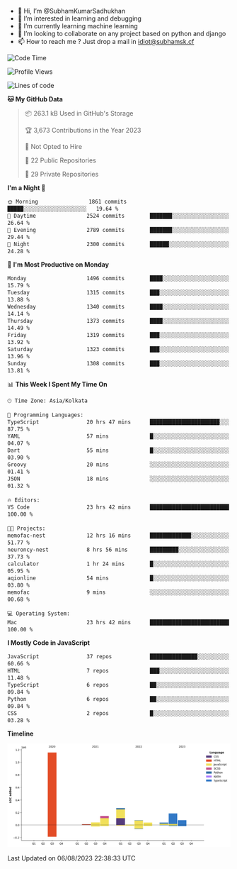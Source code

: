 - 👋 Hi, I’m @SubhamKumarSadhukhan
- 👀 I’m interested in learning and debugging
- 🌱 I’m currently learning machine learning
- 💞️ I’m looking to collaborate on any project based on python and django
- 📫 How to reach me ?
      Just drop a mail in idiot@subhamsk.cf

<!---
SubhamKumarSadhukhan/SubhamKumarSadhukhan is a ✨ special ✨ repository because its `README.md` (this file) appears on your GitHub profile.
You can click the Preview link to take a look at your changes.
--->


<!--START_SECTION:waka-->
![Code Time](http://img.shields.io/badge/Code%20Time-1%2C416%20hrs%2054%20mins-blue)

![Profile Views](http://img.shields.io/badge/Profile%20Views-10-blue)

![Lines of code](https://img.shields.io/badge/From%20Hello%20World%20I%27ve%20Written-2.0%20million%20lines%20of%20code-blue)

**🐱 My GitHub Data** 

> 📦 263.1 kB Used in GitHub's Storage 
 > 
> 🏆 3,673 Contributions in the Year 2023
 > 
> 🚫 Not Opted to Hire
 > 
> 📜 22 Public Repositories 
 > 
> 🔑 29 Private Repositories 
 > 
**I'm a Night 🦉** 

```text
🌞 Morning                1861 commits        █████░░░░░░░░░░░░░░░░░░░░   19.64 % 
🌆 Daytime                2524 commits        ███████░░░░░░░░░░░░░░░░░░   26.64 % 
🌃 Evening                2789 commits        ███████░░░░░░░░░░░░░░░░░░   29.44 % 
🌙 Night                  2300 commits        ██████░░░░░░░░░░░░░░░░░░░   24.28 % 
```
📅 **I'm Most Productive on Monday** 

```text
Monday                   1496 commits        ████░░░░░░░░░░░░░░░░░░░░░   15.79 % 
Tuesday                  1315 commits        ███░░░░░░░░░░░░░░░░░░░░░░   13.88 % 
Wednesday                1340 commits        ████░░░░░░░░░░░░░░░░░░░░░   14.14 % 
Thursday                 1373 commits        ████░░░░░░░░░░░░░░░░░░░░░   14.49 % 
Friday                   1319 commits        ███░░░░░░░░░░░░░░░░░░░░░░   13.92 % 
Saturday                 1323 commits        ███░░░░░░░░░░░░░░░░░░░░░░   13.96 % 
Sunday                   1308 commits        ███░░░░░░░░░░░░░░░░░░░░░░   13.81 % 
```


📊 **This Week I Spent My Time On** 

```text
🕑︎ Time Zone: Asia/Kolkata

💬 Programming Languages: 
TypeScript               20 hrs 47 mins      ██████████████████████░░░   87.75 % 
YAML                     57 mins             █░░░░░░░░░░░░░░░░░░░░░░░░   04.07 % 
Dart                     55 mins             █░░░░░░░░░░░░░░░░░░░░░░░░   03.90 % 
Groovy                   20 mins             ░░░░░░░░░░░░░░░░░░░░░░░░░   01.41 % 
JSON                     18 mins             ░░░░░░░░░░░░░░░░░░░░░░░░░   01.32 % 

🔥 Editors: 
VS Code                  23 hrs 42 mins      █████████████████████████   100.00 % 

🐱‍💻 Projects: 
memofac-nest             12 hrs 16 mins      █████████████░░░░░░░░░░░░   51.77 % 
neuroncy-nest            8 hrs 56 mins       █████████░░░░░░░░░░░░░░░░   37.73 % 
calculator               1 hr 24 mins        █░░░░░░░░░░░░░░░░░░░░░░░░   05.95 % 
aqionline                54 mins             █░░░░░░░░░░░░░░░░░░░░░░░░   03.80 % 
memofac                  9 mins              ░░░░░░░░░░░░░░░░░░░░░░░░░   00.68 % 

💻 Operating System: 
Mac                      23 hrs 42 mins      █████████████████████████   100.00 % 
```

**I Mostly Code in JavaScript** 

```text
JavaScript               37 repos            ███████████████░░░░░░░░░░   60.66 % 
HTML                     7 repos             ███░░░░░░░░░░░░░░░░░░░░░░   11.48 % 
TypeScript               6 repos             ██░░░░░░░░░░░░░░░░░░░░░░░   09.84 % 
Python                   6 repos             ██░░░░░░░░░░░░░░░░░░░░░░░   09.84 % 
CSS                      2 repos             █░░░░░░░░░░░░░░░░░░░░░░░░   03.28 % 
```



**Timeline**

![Lines of Code chart](https://raw.githubusercontent.com/SubhamKumarSadhukhan/SubhamKumarSadhukhan/main/assets/bar_graph.png)


 Last Updated on 06/08/2023 22:38:33 UTC
<!--END_SECTION:waka-->
